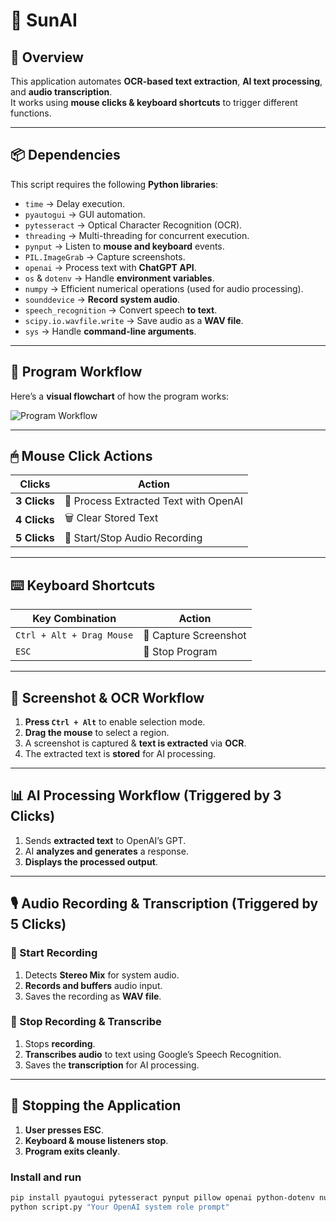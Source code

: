 # 📌 SunAI

## 📖 Overview
This application automates **OCR-based text extraction**, **AI text processing**, and **audio transcription**.  
It works using **mouse clicks & keyboard shortcuts** to trigger different functions.

---

## 📦 Dependencies
This script requires the following **Python libraries**:
- `time` → Delay execution.
- `pyautogui` → GUI automation.
- `pytesseract` → Optical Character Recognition (OCR).
- `threading` → Multi-threading for concurrent execution.
- `pynput` → Listen to **mouse and keyboard** events.
- `PIL.ImageGrab` → Capture screenshots.
- `openai` → Process text with **ChatGPT API**.
- `os` & `dotenv` → Handle **environment variables**.
- `numpy` → Efficient numerical operations (used for audio processing).
- `sounddevice` → **Record system audio**.
- `speech_recognition` → Convert speech **to text**.
- `scipy.io.wavfile.write` → Save audio as a **WAV file**.
- `sys` → Handle **command-line arguments**.

---

## 📜 Program Workflow

Here’s a **visual flowchart** of how the program works:

![Program Workflow]()

---

## 🖱 Mouse Click Actions

| Clicks | Action |
|--------|----------------------------------|
| **3 Clicks** | 🤖 Process Extracted Text with OpenAI |
| **4 Clicks** | 🗑 Clear Stored Text |
| **5 Clicks** | 🎤 Start/Stop Audio Recording |

---

## ⌨️ Keyboard Shortcuts

| Key Combination | Action |
|----------------|----------------------------------|
| `Ctrl + Alt + Drag Mouse` | 📸 Capture Screenshot |
| `ESC` | 🔴 Stop Program |

---

## 📸 Screenshot & OCR Workflow
1. **Press `Ctrl + Alt`** to enable selection mode.
2. **Drag the mouse** to select a region.
3. A screenshot is captured & **text is extracted** via **OCR**.
4. The extracted text is **stored** for AI processing.

---

## 📊 AI Processing Workflow (Triggered by 3 Clicks)
1. Sends **extracted text** to OpenAI’s GPT.
2. AI **analyzes and generates** a response.
3. **Displays the processed output**.

---

## 🎙 Audio Recording & Transcription (Triggered by 5 Clicks)

### 🔴 Start Recording
1. Detects **Stereo Mix** for system audio.
2. **Records and buffers** audio input.
3. Saves the recording as **WAV file**.

### 🛑 Stop Recording & Transcribe
1. Stops **recording**.
2. **Transcribes audio** to text using Google’s Speech Recognition.
3. Saves the **transcription** for AI processing.

---

## 🛑 Stopping the Application
1. **User presses ESC**.
2. **Keyboard & mouse listeners stop**.
3. **Program exits cleanly**.



### **Install and run**
```sh
pip install pyautogui pytesseract pynput pillow openai python-dotenv numpy sounddevice speechrecognition scipy
python script.py "Your OpenAI system role prompt"